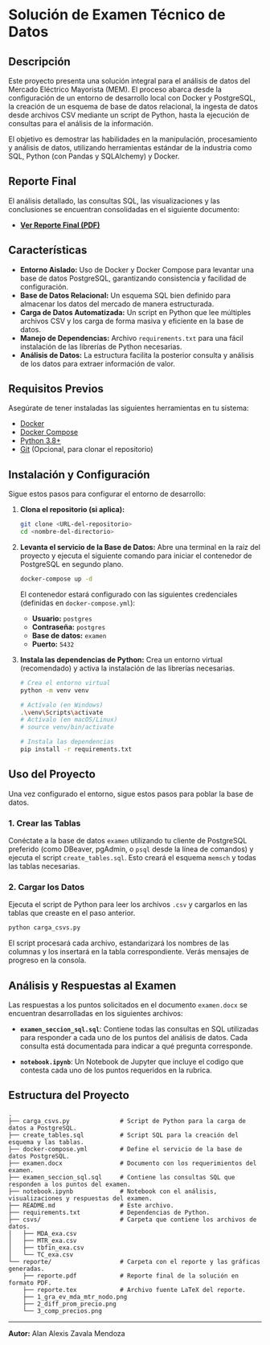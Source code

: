 # Solución de Examen Técnico de Datos

## Descripción

Este proyecto presenta una solución integral para el análisis de datos del Mercado Eléctrico Mayorista (MEM). El proceso abarca desde la configuración de un entorno de desarrollo local con Docker y PostgreSQL, la creación de un esquema de base de datos relacional, la ingesta de datos desde archivos CSV mediante un script de Python, hasta la ejecución de consultas para el análisis de la información.

El objetivo es demostrar las habilidades en la manipulación, procesamiento y análisis de datos, utilizando herramientas estándar de la industria como SQL, Python (con Pandas y SQLAlchemy) y Docker.

## Reporte Final

El análisis detallado, las consultas SQL, las visualizaciones y las conclusiones se encuentran consolidadas en el siguiente documento:

- [**Ver Reporte Final (PDF)**](./reporte/reporte.pdf)

## Características

- **Entorno Aislado:** Uso de Docker y Docker Compose para levantar una base de datos PostgreSQL, garantizando consistencia y facilidad de configuración.
- **Base de Datos Relacional:** Un esquema SQL bien definido para almacenar los datos del mercado de manera estructurada.
- **Carga de Datos Automatizada:** Un script en Python que lee múltiples archivos CSV y los carga de forma masiva y eficiente en la base de datos.
- **Manejo de Dependencias:** Archivo `requirements.txt` para una fácil instalación de las librerías de Python necesarias.
- **Análisis de Datos:** La estructura facilita la posterior consulta y análisis de los datos para extraer información de valor.

## Requisitos Previos

Asegúrate de tener instaladas las siguientes herramientas en tu sistema:

- [Docker](https://www.docker.com/get-started)
- [Docker Compose](https://docs.docker.com/compose/install/)
- [Python 3.8+](https://www.python.org/downloads/)
- [Git](https://git-scm.com/downloads/) (Opcional, para clonar el repositorio)

## Instalación y Configuración

Sigue estos pasos para configurar el entorno de desarrollo:

1.  **Clona el repositorio (si aplica):**
    ```bash
    git clone <URL-del-repositorio>
    cd <nombre-del-directorio>
    ```

2.  **Levanta el servicio de la Base de Datos:**
    Abre una terminal en la raíz del proyecto y ejecuta el siguiente comando para iniciar el contenedor de PostgreSQL en segundo plano.
    ```bash
    docker-compose up -d
    ```
    El contenedor estará configurado con las siguientes credenciales (definidas en `docker-compose.yml`):
    - **Usuario:** `postgres`
    - **Contraseña:** `postgres`
    - **Base de datos:** `examen`
    - **Puerto:** `5432`

3.  **Instala las dependencias de Python:**
    Crea un entorno virtual (recomendado) y activa la instalación de las librerías necesarias.
    ```bash
    # Crea el entorno virtual
    python -m venv venv

    # Actívalo (en Windows)
    .\venv\Scripts\activate
    # Actívalo (en macOS/Linux)
    # source venv/bin/activate

    # Instala las dependencias
    pip install -r requirements.txt
    ```

## Uso del Proyecto

Una vez configurado el entorno, sigue estos pasos para poblar la base de datos.

### 1. Crear las Tablas

Conéctate a la base de datos `examen` utilizando tu cliente de PostgreSQL preferido (como DBeaver, pgAdmin, o `psql` desde la línea de comandos) y ejecuta el script `create_tables.sql`. Esto creará el esquema `memsch` y todas las tablas necesarias.

### 2. Cargar los Datos

Ejecuta el script de Python para leer los archivos `.csv` y cargarlos en las tablas que creaste en el paso anterior.

```bash
python carga_csvs.py
```

El script procesará cada archivo, estandarizará los nombres de las columnas y los insertará en la tabla correspondiente. Verás mensajes de progreso en la consola.

## Análisis y Respuestas al Examen

Las respuestas a los puntos solicitados en el documento `examen.docx` se encuentran desarrolladas en los siguientes archivos:

- **`examen_seccion_sql.sql`**: Contiene todas las consultas en SQL utilizadas para responder a cada uno de los puntos del análisis de datos. Cada consulta está documentada para indicar a qué pregunta corresponde.

- **`notebook.ipynb`**: Un Notebook de Jupyter que incluye el codigo que contesta cada uno de los puntos requeridos en la rubrica.

## Estructura del Proyecto

```
.
├── carga_csvs.py              # Script de Python para la carga de datos a PostgreSQL.
├── create_tables.sql          # Script SQL para la creación del esquema y las tablas.
├── docker-compose.yml         # Define el servicio de la base de datos PostgreSQL.
├── examen.docx                # Documento con los requerimientos del examen.
├── examen_seccion_sql.sql     # Contiene las consultas SQL que responden a los puntos del examen.
├── notebook.ipynb             # Notebook con el análisis, visualizaciones y respuestas del examen.
├── README.md                  # Este archivo.
├── requirements.txt           # Dependencias de Python.
├── csvs/                      # Carpeta que contiene los archivos de datos.
│   ├── MDA_exa.csv
│   ├── MTR_exa.csv
│   ├── tbfin_exa.csv
│   └── TC_exa.csv
└── reporte/                   # Carpeta con el reporte y las gráficas generadas.
    ├── reporte.pdf            # Reporte final de la solución en formato PDF.
    ├── reporte.tex            # Archivo fuente LaTeX del reporte.
    ├── 1_gra_ev_mda_mtr_nodo.png
    ├── 2_diff_prom_precio.png
    └── 3_comp_precios.png
```

---
**Autor:** Alan Alexis Zavala Mendoza
